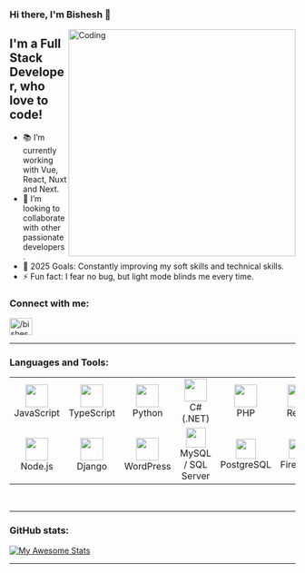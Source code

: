 ### Hi there, I'm Bishesh 👋

<img align="right" alt="Coding" width="400" src="https://media.tenor.com/2uyENRmiUt0AAAAC/coding.gif">

## I'm a Full Stack Developer, who love to code! 

- 📚 I’m currently working with Vue, React, Nuxt and Next.
- 👯 I’m looking to collaborate with other passionate developers.
- 🥅 2025 Goals: Constantly improving my soft skills and technical skills.
- ⚡ Fun fact: I fear no bug, but light mode blinds me every time.


<h3 align="left">Connect with me:</h3>
<p align="left">
<a href="https://linkedin.com/in//bishesh-sunam-89a807115/" target="blank"><img align="center" src="https://raw.githubusercontent.com/rahuldkjain/github-profile-readme-generator/master/src/images/icons/Social/linked-in-alt.svg" alt="/bishesh-sunam-89a807115/" height="30" width="40" /></a>
</p>

---


<h3 align="left">Languages and Tools:</h3>

<table>
  <tr>
    <td align="center"><img src="https://cdn.jsdelivr.net/gh/devicons/devicon/icons/javascript/javascript-original.svg" width="40"/><br>JavaScript</td>
    <td align="center"><img src="https://cdn.jsdelivr.net/gh/devicons/devicon/icons/typescript/typescript-original.svg" width="40"/><br>TypeScript</td>
    <td align="center"><img src="https://cdn.jsdelivr.net/gh/devicons/devicon/icons/python/python-original.svg" width="40"/><br>Python</td>
    <td align="center"><img src="https://cdn.jsdelivr.net/gh/devicons/devicon/icons/csharp/csharp-original.svg" width="40"/><br>C# (.NET)</td>
    <td align="center"><img src="https://cdn.jsdelivr.net/gh/devicons/devicon/icons/php/php-original.svg" width="40"/><br>PHP</td>
    <td align="center"><img src="https://cdn.jsdelivr.net/gh/devicons/devicon/icons/react/react-original.svg" width="40"/><br>React</td>
    <td align="center"><img src="https://cdn.jsdelivr.net/gh/devicons/devicon/icons/vuejs/vuejs-original.svg" width="40"/><br>Vue.js</td>
    <td align="center"><img src="https://cdn.jsdelivr.net/gh/devicons/devicon/icons/nuxtjs/nuxtjs-original.svg" width="40"/><br>Nuxt.js</td>
    <td align="center"><img src="https://cdn.jsdelivr.net/gh/devicons/devicon/icons/nextjs/nextjs-original-wordmark.svg" width="40"/><br>Next.js</td>
    <td align="center"><img src="https://cdn.jsdelivr.net/gh/devicons/devicon/icons/tailwindcss/tailwindcss-original.svg" width="40"/><br>Tailwind CSS</td>
  </tr>
  <tr>
    <td align="center"><img src="https://cdn.jsdelivr.net/gh/devicons/devicon/icons/nodejs/nodejs-original.svg" width="40"/><br>Node.js</td>
    <td align="center"><img src="https://cdn.jsdelivr.net/gh/devicons/devicon/icons/django/django-plain.svg" width="40"/><br>Django</td>
    <td align="center"><img src="https://cdn.jsdelivr.net/gh/devicons/devicon/icons/wordpress/wordpress-plain.svg" width="40"/><br>WordPress</td>
    <td align="center"><img src="https://cdn.jsdelivr.net/gh/devicons/devicon/icons/mysql/mysql-original.svg" width="35"/><br>MySQL / SQL Server</td>
    <td align="center"><img src="https://cdn.jsdelivr.net/gh/devicons/devicon/icons/postgresql/postgresql-original.svg" width="35"/><br>PostgreSQL</td>
    <td align="center"><img src="https://cdn.jsdelivr.net/gh/devicons/devicon/icons/firebase/firebase-plain.svg" width="35"/><br>Firebase</td>
    <td align="center"><img src="https://cdn.jsdelivr.net/gh/devicons/devicon/icons/googlecloud/googlecloud-original.svg" width="35"/><br>Google Cloud</td>
  </tr>
</table>


<br />

---

 ### GitHub stats:
 
[![My Awesome Stats](https://awesome-github-stats.azurewebsites.net/user-stats/bishesh58?cardType=octocat&theme=vue&preferLogin=false)](https://git.io/awesome-stats-card)

---


